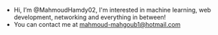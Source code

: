 - Hi, I’m @MahmoudHamdy02, I'm interested in machine learning, web development, networking and everything in between!
- You can contact me at mahmoud-mahgoub1@hotmail.com

<!---
MahmoudHamdy02/MahmoudHamdy02 is a ✨ special ✨ repository because its `README.md` (this file) appears on your GitHub profile.
You can click the Preview link to take a look at your changes.
--->
